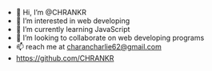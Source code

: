 - 👋 Hi, I’m @CHRANKR
- 👀 I’m interested in web developing
- 🌱 I’m currently learning JavaScript 
- 💞️ I’m looking to collaborate on web developing programs
- 📫 reach me at charancharlie62@gmail.com
- https://github.com/CHRANKR

<!---
CHRANKR/CHRANKR is a ✨ special ✨ repository because its `README.md` (this file) appears on your GitHub profile.
You can click the Preview link to take a look at your changes.
--->
